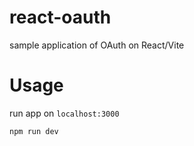 # react-oauth
sample application of OAuth on React/Vite

# Usage

run app on `localhost:3000`

```
npm run dev
```